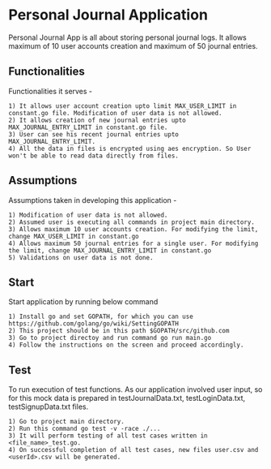 # Personal Journal Application

Personal Journal App is all about storing personal journal logs. It allows maximum of 10 user accounts creation and maximum of 50 journal entries.

## Functionalities

Functionalities it serves - 
```
1) It allows user account creation upto limit MAX_USER_LIMIT in constant.go file. Modification of user data is not allowed.
2) It allows creation of new journal entries upto MAX_JOURNAL_ENTRY_LIMIT in constant.go file.
3) User can see his recent journal entries upto MAX_JOURNAL_ENTRY_LIMIT.
4) All the data in files is encrypted using aes encryption. So User won't be able to read data directly from files.
```

## Assumptions

Assumptions taken in developing this application - 
```
1) Modification of user data is not allowed.
2) Assumed user is executing all commands in project main directory.
3) Allows maximum 10 user accounts creation. For modifying the limit, change MAX_USER_LIMIT in constant.go
4) Allows maximum 50 journal entries for a single user. For modifying the limit, change MAX_JOURNAL_ENTRY_LIMIT in constant.go
5) Validations on user data is not done.
```

## Start

Start application by running below command
```
1) Install go and set GOPATH, for which you can use https://github.com/golang/go/wiki/SettingGOPATH
2) This project should be in this path $GOPATH/src/github.com
3) Go to project directoy and run command go run main.go
4) Follow the instructions on the screen and proceed accordingly.
```

## Test

To run execution of test functions. As our application involved user input, so for this mock data is prepared in testJournalData.txt, testLoginData.txt, testSignupData.txt files.

```
1) Go to project main directory.
2) Run this command go test -v -race ./...
3) It will perform testing of all test cases written in <file_name>_test.go.
4) On successful completion of all test cases, new files user.csv and <userId>.csv will be generated.
```